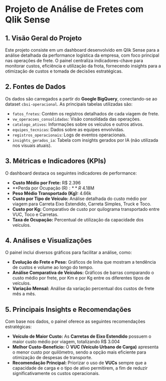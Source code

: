 # Projeto de Análise de Fretes com Qlik Sense

## 1. Visão Geral do Projeto

Este projeto consiste em um dashboard desenvolvido em Qlik Sense para a análise detalhada da performance logística da empresa, com foco principal nas operações de frete. O painel centraliza indicadores-chave para monitorar custos, eficiência e utilização da frota, fornecendo insights para a otimização de custos e tomada de decisões estratégicas.

## 2. Fontes de Dados

Os dados são carregados a partir do **Google BigQuery**, conectando-se ao dataset `cbsi-operacional`. As principais tabelas utilizadas são:

* `fatos_fretes`: Contém os registros detalhados de cada viagem de frete.
* `vw_operacoes_consolidadas`: Visão consolidada das operações.
* `catalogo_ativos`: Informações sobre os veículos e outros ativos.
* `equipes_tecnicas`: Dados sobre as equipes envolvidas.
* `registros_operacionais`: Logs de eventos operacionais.
* `insights_gerados_ia`: Tabela com insights gerados por IA (não utilizada nos visuais atuais).

## 3. Métricas e Indicadores (KPIs)

O dashboard destaca os seguintes indicadores de performance:

* **Custo Médio por Frete:** R$ 2.396
* **Perda por Ocupação (R$):** R$ 4.18M
* **Peso Médio Transportado (Kg):** 4.66k
* **Custo por Tipo de Veículo:** Análise detalhada do custo médio por viagem para Carreta Eixo Estendido, Carreta Simples, Truck e Toco.
* **Custo por Kg:** Comparativo de custo por quilograma transportado entre VUC, Toco e Carretas.
* **Taxa de Ocupação:** Percentual de utilização da capacidade dos veículos.

## 4. Análises e Visualizações

O painel inclui diversos gráficos para facilitar a análise, como:

* **Evolução do Frete e Peso:** Gráficos de linha que mostram a tendência de custos e volume ao longo do tempo.
* **Análise Comparativa de Veículos:** Gráficos de barras comparando o custo médio por frete, por Km e por Kg entre os diferentes tipos de veículos.
* **Variação Mensal:** Análise da variação percentual dos custos de frete mês a mês.

## 5. Principais Insights e Recomendações

Com base nos dados, o painel oferece as seguintes recomendações estratégicas:

* **Veículo de Maior Custo:** As **Carretas de Eixo Estendido** possuem o maior custo médio por viagem, totalizando R$ 3.004
* **Melhor Custo-Benefício:** O **VUC (Veículo Urbano de Carga)** apresenta o menor custo por quilômetro, sendo a opção mais eficiente para otimização de despesas de transporte.
* **Recomendação Principal:** Priorizar o uso de **VUCs** sempre que a capacidade de carga e o tipo de ativo permitirem, a fim de reduzir significativamente os custos operacionais.
